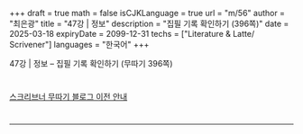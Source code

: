 +++
draft = true
math = false
isCJKLanguage = true
url = "m/56"
author = "최은광"
title = "47강 | 정보"
description = "집필 기록 확인하기 (396쪽)"
date = 2025-03-18
expiryDate = 2099-12-31
techs = ["Literature & Latte/ Scrivener"]
languages = "한국어"
+++

47강 | 정보 – 집필 기록 확인하기 (무따기 396쪽)

<!--more--> 

#

[스크리브너 무따기 블로그 이전 안내](../../docs/scrivener/newsroom/scrivener-notice-01/)

#

---

#



#